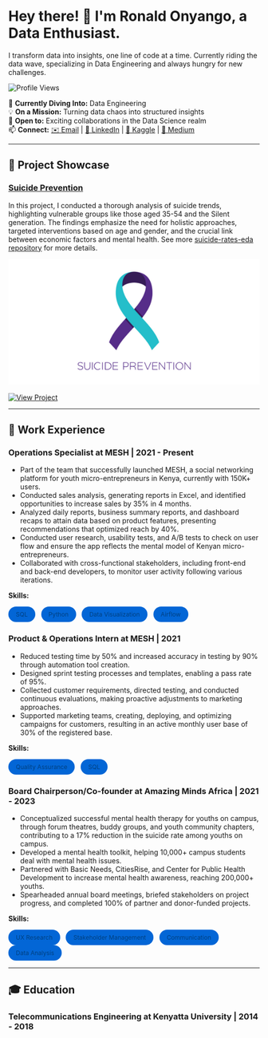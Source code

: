 <!-- Introduction Section -->
# Hey there! 👋 I'm Ronald Onyango, a Data Enthusiast.

I transform data into insights, one line of code at a time. Currently riding the data wave, specializing in Data Engineering and always hungry for new challenges.

![Profile Views](https://komarev.com/ghpvc/?username=ronaldonyango&color=brightgreen)

🌱 **Currently Diving Into:** Data Engineering  
💡 **On a Mission:** Turning data chaos into structured insights  
🚀 **Open to:** Exciting collaborations in the Data Science realm  
📫 **Connect:** [✉️ Email](mailto:ronaldoyw@gmail.com) | [🔗 LinkedIn](https://www.linkedin.com/in/ronaldonyango) | [🚀 Kaggle](https://www.kaggle.com/ronaldonyango) | [📝 Medium](https://medium.com/@ronaldonyango)

---

<!-- Project Section -->
## 🚀 Project Showcase

### [Suicide Prevention](https://www.datascienceportfol.io/ronaldonyango/projects/5)

In this project, I conducted a thorough analysis of suicide trends, highlighting vulnerable groups like those aged 35-54 and the Silent generation. The findings emphasize the need for holistic approaches, targeted interventions based on age and gender, and the crucial link between economic factors and mental health. See more [suicide-rates-eda repository](https://github.com/ronaldonyango/suicide-rates-eda/blob/main/Suicide_Rates.ipynb) for more details.

![Project 1 Screenshot](https://github.com/ronaldonyango/suicide-rates-eda/blob/main/Suicide%20Prevention.png)

[![View Project](https://img.shields.io/badge/View%20Project-blue?style=for-the-badge)](https://www.datascienceportfol.io/ronaldonyango/projects/5)


---

<!-- Work Experience Section -->
## 💼 Work Experience

### Operations Specialist at MESH | 2021 - Present

- Part of the team that successfully launched MESH, a social networking platform for youth micro-entrepreneurs in Kenya, currently with 150K+ users.
- Conducted sales analysis, generating reports in Excel, and identified opportunities to increase sales by 35% in 4 months.
- Analyzed daily reports, business summary reports, and dashboard recaps to attain data based on product features, presenting recommendations that optimized reach by 40%.
- Conducted user research, usability tests, and A/B tests to check on user flow and ensure the app reflects the mental model of Kenyan micro-entrepreneurs.
- Collaborated with cross-functional stakeholders, including front-end and back-end developers, to monitor user activity following various iterations.

**Skills:**

<span style="display: inline-block; border-radius: 20px; background-color: #0366d6; color: #004080; padding: 8px 15px; margin-right: 8px; font-size: 12px;">SQL</span>
<span style="display: inline-block; border-radius: 20px; background-color: #0366d6; color: #004080; padding: 8px 15px; margin-right: 8px; font-size: 12px;">Python</span>
<span style="display: inline-block; border-radius: 20px; background-color: #0366d6; color: #004080; padding: 8px 15px; margin-right: 8px; font-size: 12px;">Data Visualization</span>
<span style="display: inline-block; border-radius: 20px; background-color: #0366d6; color: #004080; padding: 8px 15px; font-size: 12px;">Airflow</span>

### Product & Operations Intern at MESH | 2021

- Reduced testing time by 50% and increased accuracy in testing by 90% through automation tool creation.
- Designed sprint testing processes and templates, enabling a pass rate of 95%.
- Collected customer requirements, directed testing, and conducted continuous evaluations, making proactive adjustments to marketing approaches.
- Supported marketing teams, creating, deploying, and optimizing campaigns for customers, resulting in an active monthly user base of 30% of the registered base.

**Skills:**

<span style="display: inline-block; border-radius: 20px; background-color: #0366d6; color: #004080; padding: 8px 15px; margin-right: 8px; font-size: 12px;">Quality Assurance</span>
<span style="display: inline-block; border-radius: 20px; background-color: #0366d6; color: #004080; padding: 8px 15px; font-size: 12px;">SQL</span>

### Board Chairperson/Co-founder at Amazing Minds Africa | 2021 - 2023

- Conceptualized successful mental health therapy for youths on campus, through forum theatres, buddy groups, and youth community chapters, contributing to a 17% reduction in the suicide rate among youths on campus.
- Developed a mental health toolkit, helping 10,000+ campus students deal with mental health issues.
- Partnered with Basic Needs, CitiesRise, and Center for Public Health Development to increase mental health awareness, reaching 200,000+ youths.
- Spearheaded annual board meetings, briefed stakeholders on project progress, and completed 100% of partner and donor-funded projects.

**Skills:**

<span style="display: inline-block; border-radius: 20px; background-color: #0366d6; color: #004080; padding: 8px 15px; margin-right: 8px; font-size: 12px;">UX Research</span>
<span style="display: inline-block; border-radius: 20px; background-color: #0366d6; color: #004080; padding: 8px 15px; margin-right: 8px; font-size: 12px;">Stakeholder Management</span>
<span style="display: inline-block; border-radius: 20px; background-color: #0366d6; color: #004080; padding: 8px 15px; margin-right: 8px; font-size: 12px;">Communication</span>
<span style="display: inline-block; border-radius: 20px; background-color: #0366d6; color: #004080; padding: 8px 15px; font-size: 12px;">Data Analysis</span>

---

<!-- Education Section -->
## 🎓 Education

### Telecommunications Engineering at Kenyatta University | 2014 - 2018
